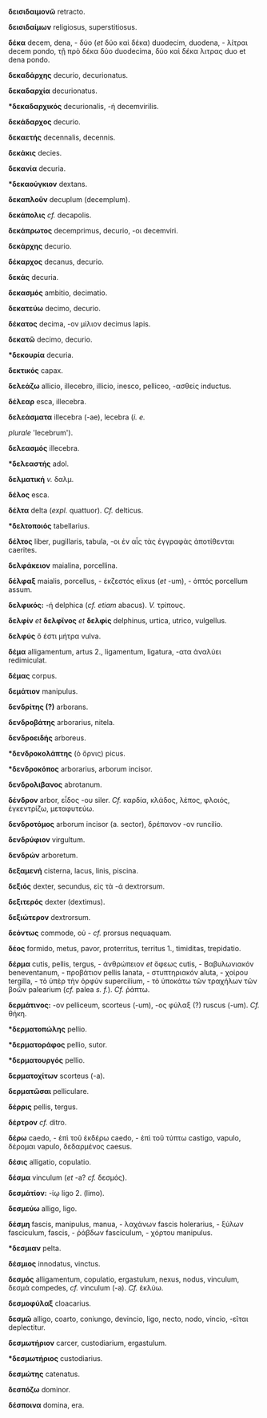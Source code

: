 **δεισιδαιμονῶ** retracto.

**δεισιδαίμων** religiosus, superstitiosus.

**δέκα** decem, dena, - δύο (*et* δύο καὶ δέκα) duodecim, duodena, -
λίτραι decem pondo, τῇ πρὸ δέκα δύο duodecima, δύο καὶ δέκα λιτρας duo
et dena pondo.

**δεκαδάρχης** decurio, decurionatus.

**δεκαδαρχία** decurionatus.

**\*δεκαδαρχικός** decurionalis, -ή decemvirilis.

**δεκάδαρχος** decurio.

**δεκαετής** decennalis, decennis.

**δεκάκις** decies.

**δεκανία** decuria.

**\*δεκαούγκιον** dextans.

**δεκαπλοῦν** decuplum (decemplum).

**δεκάπολις** *cf.* decapolis.

**δεκάπρωτος** decemprimus, decurio, -οι decemviri.

**δεκάρχης** decurio.

**δέκαρχος** decanus, decurio.

**δεκάς** decuria.

**δεκασμός** ambitio, decimatio.

**δεκατεύω** decimo, decurio.

**δέκατος** decima, -ον μίλιον decimus lapis.

**δεκατῶ** decimo, decurio.

**\*δεκουρία** decuria.

**δεκτικός** capax.

**δελεάζω** allicio, illecebro, illicio, inesco, pelliceo, -ασθείς
inductus.

**δέλεαρ** esca, illecebra.

**δελεάσματα** illecebra (-ae), lecebra (*i. e.*

*plurale* 'lecebrum').

**δελεασμός** illecebra.

**\*δελεαστής** adol.

**δελματική** *v.* δαλμ.

**δέλος** esca.

**δέλτα** delta (*expl.* quattuor). *Cf.* delticus.

**\*δελτοποιός** tabellarius.

**δέλτος** liber, pugillaris, tabula, -οι ἐν αἷς τὰς ἐγγραφὰς
ἀποτίθενται caerites.

**δελφάκειον** maialina, porcellina.

**δέλφαξ** maialis, porcellus, - ἐκζεστός elixus (*et* -um), - ὀπτός
porcellum assum.

**δελφικός:** -ή delphica (*cf. etiam* abacus). *V.* τρίπους.

**δελφίν** *et* **δελφῖνος** *et* **δελφίς** delphinus, urtica, utrico,
vulgellus.

**δελφὑς** ὅ έστι μήτρα vulva.

**δέμα** alligamentum, artus 2., ligamentum, ligatura, -ατα ἀναλύει
redimiculat.

**δέμας** corpus.

**δεμάτιον** manipulus.

**δενδρίτης (?)** arborans.

**δενδροβάτης** arborarius, nitela.

**δενδροειδής** arboreus.

**\*δενδροκολάπτης** (ὁ ὄρνις) picus.

**\*δενδροκόπος** arborarius, arborum incisor.

**δενδρολιβανος** abrotanum.

**δένδρον** arbor, εἶδος -ου siler. *Cf.* καρδία, κλάδος, λέπος, φλοιός,
ἐγκεντρίζω, μεταφυτεύω.

**δενδροτόμος** arborum incisor (a. sector), δρέπανον -ον runcilio.

**δενδρύφιον** virgultum.

**δενδρών** arboretum.

**δεξαμενή** cisterna, lacus, linis, piscina.

**δεξιός** dexter, secundus, εἰς τὰ -ά dextrorsum.

**δεξιτερός** dexter (dextimus).

**δεξιώτερον** dextrorsum.

**δεόντως** commode, οὐ - *cf.* prorsus nequaquam.

**δέος** formido, metus, pavor, proterritus, territus 1., timiditas,
trepidatio.

**δέρμα** cutis, pellis, tergus, - ἀνθρώπειον *et* ὄφεως cutis, -
Βαβυλωνιακόν beneventanum, - προβάτιον pellis lanata, - στυπτηριακόν
aluta, - χοίρου tergilla, - τὸ ὑπὲρ τὴν ὀρφύν supercilium, - τὸ ὑποκάτω
τῶν τραχήλων τῶν βοῶν palearium (*cf.* palea *s. f.*). *Cf.* ῥάπτω.

**δερμάτινος:** -ον pelliceum, scorteus (-um), -ος φύλαξ (?) ruscus
(-um). *Cf.* θήκη.

**\*δερματοπώλης** pellio.

**\*δερματοράφος** pellio, sutor.

**\*δερματουργός** pellio.

**δερματοχίτων** scorteus (-a).

**δερματῶσαι** pelliculare.

**δέρρις** pellis, tergus.

**δέρτρον** *cf.* ditro.

**δέρω** caedo, - ἐπὶ τοῦ ἐκδέρω caedo, - ἐπὶ τοῦ τύπτω castigo, vapulo,
δέρομαι vapulo, δεδαρμένος caesus.

**δέσις** alligatio, copulatio.

**δέσμα** vinculum (*et* -a? *cf.* δεσμός).

**δεσμάτίον:** -ίῳ ligo 2. (limo).

**δεσμεύω** alligo, ligo.

**δέσμη** fascis, manipulus, manua, - λαχάνων fascis holerarius, - ξύλων
fasciculum, fascis, - ῥάβδων fasciculum, - χόρτου manipulus.

**\*δεσμιαν** pelta.

**δέσμιος** innodatus, vinctus.

**δεσμός** alligamentum, copulatio, ergastulum, nexus, nodus, vinculum,
δεσμά compedes, *cf.* vinculum (-a). *Cf.* ἐκλύω.

**δεσμοφύλαξ** cloacarius.

**δεσμῶ** alligo, coarto, coniungo, devincio, ligo, necto, nodo, vincio,
-εῖται deplectitur.

**δεσμωτήριον** carcer, custodiarium, ergastulum.

**\*δεσμωτήριος** custodiarius.

**δεσμώτης** catenatus.

**δεσπόζω** dominor.

**δέσποινα** domina, era.
